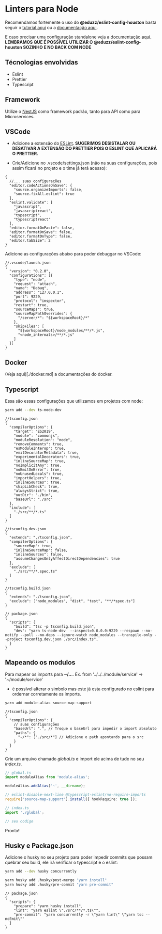 # Linters para Node 

Recomendamos fortemente o uso do **@eduzz/eslint-config-houston** basta seguir o 
[tutorial aqui](https://eduzz.github.io/houston/eslint) ou a [documentação aqui](./default.md).

E caso precisar uma configuração standalone veja a [documentação aqui](./standalone.md).  
**LEMBRAMOS QUE É POSSÍVEL UTILIZAR O @eduzz/eslint-config-houston SOZINHO E NO BACK COM NODE** 

## Técnologias envolvidas

* Eslint
* Prettier
* Typescript

## Framework

Utilize o [NestJS](https://nestjs.com/) como framework padrão, tanto para API como para Microservices.

## VSCode

* Adicione a extensão do [ESLint](https://marketplace.visualstudio.com/items?itemName=dbaeumer.vscode-eslint).
  **SUGERIMOS DESISTALAR OU DESATIVAR A EXTENSÃO DO PRETTIER POIS O ESLINT QUE APLICARÁ O PRETTIER.**

* Crie/Adicione no .vscode/settings.json (não na suas configurações, pois assim ficará no projeto e o time já terá acesso):
```jsonc
{
  //... suas configurações
  "editor.codeActionsOnSave": {
    "source.organizeImports": false,
    "source.fixAll.eslint": true
  },
  "eslint.validate": [
    "javascript",
    "javascriptreact",
    "typescript",
    "typescriptreact"
  ],
  "editor.formatOnPaste": false,
  "editor.formatOnSave": false,
  "editor.formatOnType": false,
  "editor.tabSize": 2
}
```

Adicione as configurações abaixo para poder debuggar no VSCode:

```jsonc
//.vscode/launch.json
{
  "version": "0.2.0",
  "configurations": [{
    "type": "node",
    "request": "attach",
    "name": "Debug",
    "address": "127.0.0.1",
    "port": 9229,
    "protocol": "inspector",
    "restart": true,
    "sourceMaps": true,
    "sourceMapPathOverrides": {
      "/server/*": "${workspaceRoot}/*"
    },
    "skipFiles": [
      "${workspaceRoot}/node_modules/**/*.js",
      "<node_internals>/**/*.js"
    ]
  }]
}
```

## Docker

(Veja aqui)[./docker.md] a documentações do docker.

## Typescript

Essa são essas configurações que utilizamos em projetos com node:

```bash
yarn add --dev ts-node-dev
```

```jsonc
//tsconfig.json
{
  "compilerOptions": {
    "target": "ES2019",
    "module": "commonjs",
    "moduleResolution": "node",
    "removeComments": true,
    "esModuleInterop": true,
    "emitDecoratorMetadata": true,
    "experimentalDecorators": true,
    "inlineSourceMap": true,
    "noImplicitAny": true,
    "noEmitOnError": true,
    "noUnusedLocals": true,
    "importHelpers": true,
    "inlineSources": true,
    "skipLibCheck": true,
    "alwaysStrict": true,
    "outDir": "./bin",
    "baseUrl": "./src"
  },
  "include": [
    "./src/**/*.ts"
  ]
}

//tsconfig.dev.json
{
  "extends": "./tsconfig.json",
  "compilerOptions": {
    "sourceMap": true,
    "inlineSourceMap": false,
    "inlineSources": false,
    "assumeChangesOnlyAffectDirectDependencies": true
  },
  "exclude": [
    "./src/**/*.spec.ts"
  ]
}

//tsconfig.build.json
{
  "extends": "./tsconfig.json",
  "exclude": ["node_modules", "dist", "test", "**/*spec.ts"]
}
```

```jsonc
// package.json
{
  "scripts": {
    "build": "tsc -p tsconfig.build.json",
    "dev": "yarn ts-node-dev  --inspect=0.0.0.0:9229 --respawn --no-notify --poll --no-deps --ignore-watch node_modules --transpile-only --project tsconfig.dev.json ./src/index.ts",
  }
}
```

## Mapeando os modulos

Para mapear os imports para **~/...**. Ex. from '../../../module/service' -> '~/module/service'

* é possível alterar o simbolo mas este já esta configurado no eslint para ordernar corretamente os imports.

```bash
yarn add module-alias source-map-support
```

```jsonc
//tsconfig.json
{
  "compilerOptions": {
    // suas configurações
    "baseUrl": ".", // Troque o baseUrl para impedir o import absoluto
    "paths": {
      "~/*": ["./src/*"] // Adicione o path apontando para o src 
    }
  }
}
```

Crie um arquivo chamado *global.ts* e import ele acima de tudo no seu *index.ts*.

```ts
// global.ts
import moduleAlias from 'module-alias';

moduleAlias.addAlias('~', __dirname);

// eslint-disable-next-line @typescript-eslint/no-require-imports
require('source-map-support').install({ hookRequire: true });

// index.ts
import './global';

// seu codigo
```

Pronto!

## Husky e Package.json

Adicione o husky no seu projeto para poder impedir commits que possam quebrar seu build, ele irá verificar o 
typescript e o eslint:

```bash
yarn add --dev husky concurrently

yarn husky add .husky/post-merge "yarn install"
yarn husky add .husky/pre-commit "yarn pre-commit"
```

```jsonc
// package.json
{
  "scripts": {
    "prepare": "yarn husky install",
    "lint": "yarn eslint \"./src/**/*.ts\"",
    "pre-commit": "yarn concurrently -r \"yarn lint\" \"yarn tsc --noEmit\""
  }
}
```